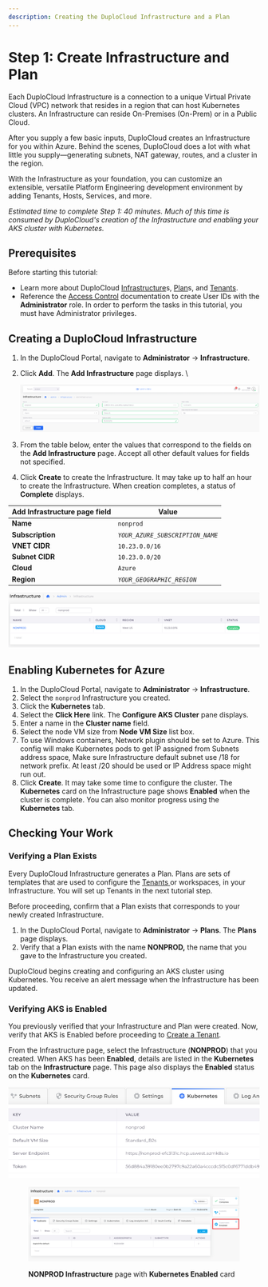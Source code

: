 ```yaml
---
description: Creating the DuploCloud Infrastructure and a Plan
---
```


# Step 1: Create Infrastructure and Plan

Each DuploCloud Infrastructure is a connection to a unique Virtual Private Cloud (VPC) network that resides in a region that can host Kubernetes clusters. An Infrastructure can reside On-Premises (On-Prem) or in a Public Cloud.

After you supply a few basic inputs, DuploCloud creates an Infrastructure for you within Azure. Behind the scenes, DuploCloud does a lot with what little you supply—generating subnets, NAT gateway, routes, and a cluster in the region.

With the Infrastructure as your foundation, you can customize an extensible, versatile Platform Engineering development environment by adding Tenants, Hosts, Services, and more.

_Estimated time to complete Step 1: 40 minutes. Much of this time is consumed by DuploCloud's creation of the Infrastructure and enabling your AKS cluster with Kubernetes._

## Prerequisites

Before starting this tutorial:

* Learn more about DuploCloud [Infrastructure](../../welcome-to-duplocloud/application-focussed-interface/duplocloud-common-components/infrastructure.md)s, [Plan](../../welcome-to-duplocloud/application-focussed-interface/duplocloud-common-components/plan.md)s, and [Tenants](../../welcome-to-duplocloud/application-focussed-interface/duplocloud-common-components/tenant.md).
* Reference the [Access Control](../../access-control/) documentation to create User IDs with the **Administrator** role. In order to perform the tasks in this tutorial, you must have Administrator privileges.

## Creating a DuploCloud Infrastructure

1. In the DuploCloud Portal, navigate to **Administrator** -> **Infrastructure**.&#x20;
2.  Click **Add**. The **Add Infrastructure** page displays. \


    ![Add Infrastructure page for creating a DuploCloud Infrastructure](../../.gitbook/assets/azureinfrare.png)
3. From the table below, enter the values that correspond to the fields on the **Add Infrastructure** page. Accept all other default values for fields not specified.&#x20;
4. Click **Create** to create the Infrastructure. It may take up to half an hour to create the Infrastructure. When creation completes, a status of **Complete** displays.&#x20;

| Add Infrastructure page field  | Value                            |
| ------------------------------ | -------------------------------- |
| **Name**                       | `nonprod`                        |
| **Subscription**               | _`YOUR_AZURE_SUBSCRIPTION_NAME`_ |
| **VNET CIDR**                  | `10.23.0.0/16`                   |
| **Subnet CIDR**                | `10.23.0.0/20`                   |
| **Cloud**                      | `Azure`                          |
| **Region**                     | _`YOUR_GEOGRAPHIC_REGION`_       |

![Infrastructure creation with a status of Complete](<../../.gitbook/assets/image (34).png>)

## Enabling Kubernetes for Azure

1. In the DuploCloud Portal, navigate to **Administrator** -> **Infrastructure**.&#x20;
2. Select the `nonprod` Infrastructure you created.
3. Click the **Kubernetes** tab.
4. Select the **Click Here** link. The **Configure AKS Cluster** pane displays.
5. Enter a name in the **Cluster name** field.
6. Select the node VM size from **Node VM Size** list box.
7. To use Windows containers, Network plugin should be set to Azure. This config will make Kubernetes pods to get IP assigned from Subnets address space, Make sure Infrastructure default subnet use /18 for network prefix. At least /20 should be used or IP Address space might run out.
8. Click **Create**. It may take some time to configure the cluster. The **Kubernetes** card on the Infrastructure page  shows **Enabled** when the cluster is complete. You can also monitor progress using the **Kubernetes** tab.&#x20;

## Checking Your Work

### Verifying a Plan Exists

Every DuploCloud Infrastructure generates a Plan. Plans are sets of templates that are used to configure the [Tenants ](../../welcome-to-duplocloud/application-focussed-interface/duplocloud-common-components/tenant.md)or workspaces, in your Infrastructure. You will set up Tenants in the next tutorial step.

Before proceeding, confirm that a Plan exists that corresponds to your newly created Infrastructure.

1. In the DuploCloud Portal, navigate to **Administrator** -> **Plans**. The **Plans** page displays.
2. Verify that a Plan exists with the name **NONPROD,** the name that you gave to the Infrastructure you created.

DuploCloud begins creating and configuring an AKS cluster using Kubernetes. You receive an alert message when the Infrastructure has been updated.&#x20;

### Verifying AKS is Enabled

You previously verified that your Infrastructure and Plan were created. Now, verify that AKS is Enabled before proceeding to [Create a Tenant](step-2-tenant.md).

From the Infrastructure page, select the Infrastructure (**NONPROD**) that you created. When AKS has been **Enabled**, details are listed in the **Kubernetes** tab on the **Infrastructure** page. This page also displays the **Enabled** status on the **Kubernetes** card.

![Kubernetes tab in the Infrastructure page with details about your configured AKS cluster ](<../../.gitbook/assets/image (120).png>)

<figure><img src="../../.gitbook/assets/Azure_GS_Infra_3_Verify.png" alt=""><figcaption><p><strong>NONPROD Infrastructure</strong> page with <strong>Kubernetes Enabled</strong> card</p></figcaption></figure>
